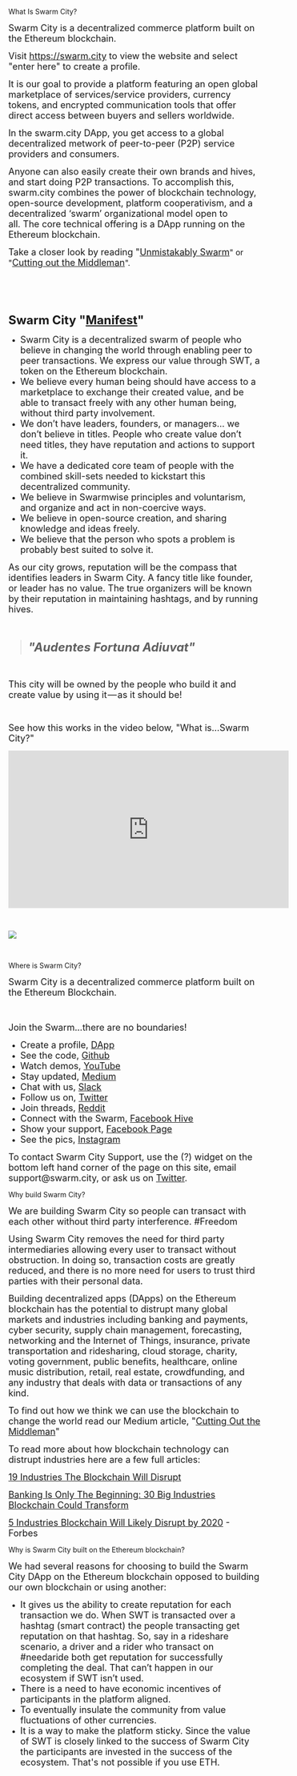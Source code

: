 What Is Swarm City?

<p><span style="font-size: large;">Swarm City is a decentralized commerce platform built on the Ethereum blockchain.</span></p>
<p><span style="font-size: large;">Visit&nbsp;<a href="https://swarm.city">https://swarm.city</a>&nbsp;to view the website and select "enter here" to create a profile.</span></p>
<p><span style="font-size: large;">It is our goal to provide a platform featuring an open global marketplace of services/service providers, currency tokens, and encrypted communication tools that offer direct access between buyers and sellers worldwide.</span></p>
<p><span style="font-size: large;">In the swarm.city DApp, you get access to a global decentralized metwork of peer-to-peer (P2P) service providers and consumers.</span></p>
<p><span style="font-size: large;"> Anyone can also easily create their own brands and hives, and start doing P2P transactions.&nbsp;</span><span style="font-size: large;">To accomplish this, swarm.city combines the power of blockchain technology, open-source development, platform cooperativism, and a decentralized &lsquo;swarm&rsquo; organizational model open to all.&nbsp;</span><span style="font-size: large;">The core technical offering is a DApp running on the Ethereum blockchain. </span></p>
<p><span style="font-size: large;">Take a closer look by reading "</span><a style="font-size: large;" href="https://press.swarm.city/unmistakably-swarm-city-9522606f88">Unmistakably Swarm</a><span style="font-size: medium;">" or "<a href="https://press.swarm.city/cutting-out-the-middlemen-318dae0ed8cb"><span style="font-size: large;">Cutting out the Middleman</span></a>".</span></p>
<p>&nbsp;</p>
<p><img src="https://s3.amazonaws.com/groovehq/uploaded/ycr8i11ol70yignz0utsbbm2y6d2vj77wc7ya5dbx1phnm3ptn?1504928073" alt="" /><img src="https://s3.amazonaws.com/groovehq/uploaded/2z104oelkq5neax78o3q2sx6pn9hqwogvwjsigz8n7kvmx5wqi?1504933579" alt="" /></p>
<p>&nbsp;</p>
<p><strong><span style="font-size: x-large;">Swarm City "<a href="https://press.swarm.city/manifest-f77bc1928ffe">Manifest</a>"</span></strong></p>
<ul class="postList">
<li id="6e7e" class="graf graf--li graf-after--h4"><span style="font-size: large;">Swarm City is a decentralized swarm of people who believe in changing the world through enabling peer to peer transactions. We express our value through SWT, a token on the Ethereum blockchain.</span></li>
<li id="8f0d" class="graf graf--li graf-after--li"><span style="font-size: large;">We believe every human being should have access to a marketplace to exchange their created value, and be able to transact freely with any other human being, without third party involvement.</span></li>
<li id="91bc" class="graf graf--li graf-after--li"><span style="font-size: large;">We don&rsquo;t have leaders, founders, or managers&hellip; we don&rsquo;t believe in titles. People who create value don&rsquo;t need titles, they have reputation and actions to support it.</span></li>
<li id="dc69" class="graf graf--li graf-after--li"><span style="font-size: large;">We have a dedicated core team of people&nbsp;with the combined skill-sets needed to kickstart this decentralized community.&nbsp;</span></li>
<li id="7776" class="graf graf--li graf-after--li"><span style="font-size: large;">We believe in Swarmwise principles and voluntarism, and organize and act in non-coercive ways.</span></li>
<li id="1663" class="graf graf--li graf-after--li"><span style="font-size: large;">We believe in open-source creation, and sharing knowledge and ideas freely.</span></li>
<li id="4399" class="graf graf--li graf-after--li"><span style="font-size: large;">We believe that the person who spots a problem is probably best suited to solve it.</span></li>
</ul>
<p id="7920" class="graf graf--p graf-after--li"><span style="font-size: large;">As our city grows, reputation will be the compass that identifies leaders in Swarm City. A fancy title like founder, or leader has no value. The true organizers will be known by their reputation in maintaining hashtags, and by running hives.</span></p>
<p dir="ltr">&nbsp;</p>
<blockquote>
<h4 id="75bc" class="graf graf--h4 graf-after--p"><em><strong><span style="font-size: x-large;">"Audentes Fortuna&nbsp;Adiuvat"</span></strong></em></h4>
</blockquote>
<p dir="ltr">&nbsp;</p>
<p id="453a" class="graf graf--p graf-after--h4"><span style="font-size: large;">This city will be owned by the people who build it and create value by using it &mdash; as it should be!</span></p>
<p dir="ltr">&nbsp;</p>
<div><span style="font-size: large;">See how this works in the video below, "What is...Swarm City?"</span></div>
<p><iframe src="https://www.youtube.com/embed/t0yKy77wqmM?rel=0" width="560" height="315" allowfullscreen="" frameborder="0"></iframe></p>
<p dir="ltr">&nbsp;</p>

<p><a href="https://swarm.city"><img src="https://s3.amazonaws.com/groovehq/uploaded/a0g97mvc86kkxfeg3gnns0lc0833zvofq8bmgfeurpps7ht6sx?1504933376" altWhere is Swarm City?="" /></a></p>
<p>&nbsp;</p>
Where is Swarm City?
<p><span style="font-size: large;"><span style="font-size: large;">Swarm City is a decentralized commerce platform built on the Ethereum Blockchain.</span></span></p>
<p><span style="font-size: large;"><span style="font-size: large;"><br /></span></span></p>
<p><span style="font-size: large;"><span style="font-size: large;">Join the Swarm...there are no boundaries!</span></span></p>
<ul>
<li><span style="font-size: large;"><span style="font-size: large;">Create a profile,&nbsp;<a href="https://swarm.city">DApp</a></span></span></li>
<li><span style="font-size: large;"><span style="font-size: large;">See the code,&nbsp;</span></span><a style="font-size: large;" href="https://github.com/swarmcity">Github</a></li>
<li><span style="font-size: large;">Watch demos,&nbsp;<a href="https://www.youtube.com/channel/UCsHBWn_ytZ3xdMbTyYe5Ifg">YouTube</a></span></li>
<li><span style="font-size: large;"><span>Stay updated,&nbsp;<a href="https://medium.com/swarm-city-times">Medium</a></span></span></li>
<li><span style="font-size: large;"><span><span>Chat with us,&nbsp;<a href="http://slackinvite.swarm.city">Slack</a></span></span></span></li>
<li><span style="font-size: large;"><span><span>Follow us on,&nbsp;<a href="https://twitter.com/SwarmCityDApp">Twitter</a></span></span></span></li>
<li><span style="font-size: large;"><span><span><span>Join threads,&nbsp;<a href="https://www.reddit.com/r/SwarmCity/">Reddit</a></span></span></span></span></li>
<li><span style="font-size: large;"><span><span><span>Connect with the Swarm, </span></span></span></span><a href="https://www.facebook.com/groups/SwarmCity/"><span style="font-size: large;">Facebook Hive</span></a></li>
<li><span style="font-size: large;">Show your support,&nbsp;<a href="http://www.facebook.com/swarmcitydapp">Facebook&nbsp;Page</a></span></li>
<li><span style="font-size: large;">See the pics,&nbsp;</span><a style="font-size: large;" href="https://www.instagram.com/weareswarmcity/">Instagram</a></li>
</ul>
<p><span style="font-size: large;">To contact Swarm City Support, use the (?) widget on the bottom left hand corner of the page on this site, email support@swarm.city, or ask us on <a href="https://twitter.com/SwarmCityHelp">Twitter</a>.</span></p>

Why build Swarm City?
<p><span style="font-size: large;">We are building Swarm City so people can transact with each other without third party interference. #Freedom</span></p>
<p><span style="font-size: large;">Using Swarm City removes the need for third party intermediaries allowing every user to transact without obstruction. In doing so, transaction costs are greatly reduced, and there is no more need for users to trust third parties with their personal data.</span></p>
<p><span style="font-size: large;">Building decentralized apps (DApps) on the Ethereum blockchain has the potential to distrupt many global markets and industries including banking and payments, cyber security, supply chain management, forecasting, networking and the Internet of Things, insurance, private transportation and ridesharing, cloud storage, charity, voting government, public benefits, healthcare, online music distribution, retail, real estate, crowdfunding, and any industry that deals with data or transactions of any kind.&nbsp;</span></p>
<p><span style="font-size: large;">To find out how we think we can use the blockchain to change the world read our Medium article, "<a href="https://press.swarm.city/cutting-out-the-middlemen-318dae0ed8cb">Cutting Out the Middleman</a>"</span></p>
<p><span style="font-size: large;">To read more about how blockchain technology can distrupt industries here are a few full articles:</span></p>
<p><span style="font-size: large;"><a href="http://futurethinkers.org/industries-blockchain-disrupt/">19 Industries The Blockchain Will Disrupt</a></span></p>
<p><span style="font-size: large;"><a href="https://www.cbinsights.com/research/industries-disrupted-blockchain/">Banking Is Only The Beginning: 30 Big Industries Blockchain Could Transform</a></span></p>
<p><span style="font-size: large;"><a href="https://www.forbes.com/sites/oliviergarret/2017/03/29/5-industries-that-blockchain-will-likely-disrupt-by-2020/2/#694b15ec6a90">5 Industries Blockchain Will Likely Disrupt by 2020</a>&nbsp;- Forbes</span></p>

Why is Swarm City built on the Ethereum blockchain?
<p><span><span style="font-size: large;">We had several reasons for choosing to build the Swarm City DApp on the Ethereum blockchain opposed to building our own blockchain or using another:</span></span></p>
<ul>
<li><span><span style="font-size: large;">It gives us the ability to create reputation for each transaction we do. When SWT is transacted over a hashtag (smart contract) the people transacting get reputation on that hashtag. So, say in a rideshare scenario, a driver and a rider who transact on #needaride both get reputation for successfully completing the deal. That can&rsquo;t happen in our ecosystem if SWT isn&rsquo;t used.</span></span></li>
<li><span><span style="font-size: large;">There is a need to have economic incentives of participants in the platform aligned.</span></span></li>
<li><span><span style="font-size: large;">To eventually insulate the community from value fluctuations of other currencies.</span></span></li>
<li><span style="font-size: large;">It is a way to make the platform sticky. Since the value of SWT is closely linked to the success of Swarm City the participants are invested in the success of the ecosystem. That's not possible if you use ETH.</span></li>
</ul>
